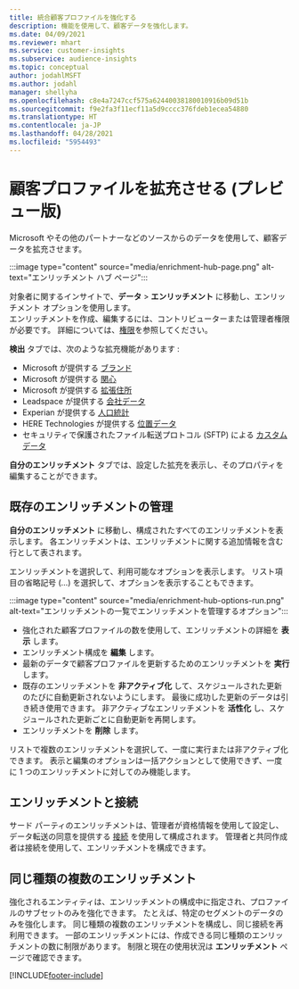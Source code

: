 ```yaml
---
title: 統合顧客プロファイルを強化する
description: 機能を使用して、顧客データを強化します。
ms.date: 04/09/2021
ms.reviewer: mhart
ms.service: customer-insights
ms.subservice: audience-insights
ms.topic: conceptual
author: jodahlMSFT
ms.author: jodahl
manager: shellyha
ms.openlocfilehash: c8e4a7247ccf575a62440038180010916b09d51b
ms.sourcegitcommit: f9e2fa3f11ecf11a5d9cccc376fdeb1ecea54880
ms.translationtype: HT
ms.contentlocale: ja-JP
ms.lasthandoff: 04/28/2021
ms.locfileid: "5954493"
---
```

# <a name="enrichment-for-customer-profiles-preview"></a>顧客プロファイルを拡充させる (プレビュー版)

Microsoft やその他のパートナーなどのソースからのデータを使用して、顧客データを拡充させます。

:::image type="content" source="media/enrichment-hub-page.png" alt-text="エンリッチメント ハブ ページ":::

対象者に関するインサイトで、**データ** > **エンリッチメント** に移動し、エンリッチメント オプションを使用します。    
エンリッチメントを作成、編集するには、コントリビューターまたは管理者権限が必要です。 詳細については、[権限](permissions.md)を参照してください。

**検出** タブでは、次のような拡充機能があります :

- Microsoft が提供する [ブランド](enrichment-microsoft.md)
- Microsoft が提供する [関心](enrichment-microsoft.md)
- Microsoft が提供する [拡張住所](enrichment-enhanced-addresses.md)
- Leadspace が提供する [会社データ](enrichment-leadspace.md)
- Experian が提供する [人口統計](enrichment-experian.md)
- HERE Technologies が提供する [位置データ](enrichment-here.md)
- セキュリティで保護されたファイル転送プロトコル (SFTP) による [カスタム データ](enrichment-SFTP-custom-import.md)

**自分のエンリッチメント** タブでは、設定した拡充を表示し、そのプロパティを編集することができます。

## <a name="manage-existing-enrichments"></a>既存のエンリッチメントの管理

**自分のエンリッチメント** に移動し、構成されたすべてのエンリッチメントを表示します。 各エンリッチメントは、エンリッチメントに関する追加情報を含む行として表されます。

エンリッチメントを選択して、利用可能なオプションを表示します。 リスト項目の省略記号 (...) を選択して、オプションを表示することもできます。

:::image type="content" source="media/enrichment-hub-options-run.png" alt-text="エンリッチメントの一覧でエンリッチメントを管理するオプション":::

- 強化された顧客プロファイルの数を使用して、エンリッチメントの詳細を **表示** します。
- エンリッチメント構成を **編集** します。
- 最新のデータで顧客プロファイルを更新するためのエンリッチメントを **実行** します。
- 既存のエンリッチメントを **非アクティブ化** して、スケジュールされた更新のたびに自動更新されないようにします。 最後に成功した更新のデータは引き続き使用できます。 非アクティブなエンリッチメントを **活性化** し、スケジュールされた更新ごとに自動更新を再開します。
- エンリッチメントを **削除** します。

リストで複数のエンリッチメントを選択して、一度に実行または非アクティブ化できます。 表示と編集のオプションは一括アクションとして使用できず、一度に 1 つのエンリッチメントに対してのみ機能します。

## <a name="enrichments-and-connections"></a>エンリッチメントと接続

サード パーティのエンリッチメントは、管理者が資格情報を使用して設定し、データ転送の同意を提供する [接続](connections.md) を使用して構成されます。 管理者と共同作成者は接続を使用して、エンリッチメントを構成できます。  

## <a name="multiple-enrichments-of-the-same-type"></a>同じ種類の複数のエンリッチメント

強化されるエンティティは、エンリッチメントの構成中に指定され、プロファイルのサブセットのみを強化できます。 たとえば、特定のセグメントのデータのみを強化します。 同じ種類の複数のエンリッチメントを構成し、同じ接続を再利用できます。 一部のエンリッチメントには、作成できる同じ種類のエンリッチメントの数に制限があります。 制限と現在の使用状況は **エンリッチメント** ページで確認できます。

[!INCLUDE[footer-include](../includes/footer-banner.md)]

